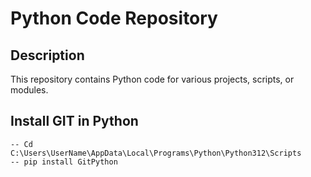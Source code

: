 # Python Code Repository

## Description
This repository contains Python code for various projects, scripts, or modules.

## Install GIT in Python
    -- Cd C:\Users\UserName\AppData\Local\Programs\Python\Python312\Scripts
    -- pip install GitPython
